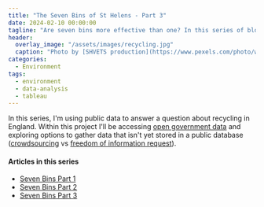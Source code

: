 ```yaml
---
title: "The Seven Bins of St Helens - Part 3"
date: 2024-02-10 00:00:00
tagline: "Are seven bins more effective than one? In this series of blog posts, I explore the answer to this question using public data on recycling rates by local authority in England."
header:
  overlay_image: "/assets/images/recycling.jpg"
  caption: "Photo by [SHVETS production](https://www.pexels.com/photo/woman-selecting-glass-into-plastic-container-7512859/)"
categories:
  - Environment
tags:
  - environment
  - data-analysis
  - tableau
---
```


In this series, I'm using public data to answer a question about recycling in England. Within this project I'll be accessing [open government data](https://www.data.gov.uk) and exploring options to gather data that isn't yet stored in a public database ([crowdsourcing](https://www.clickworker.com/customer-blog/data-crowdsourcing/) vs [freedom of information request](https://www.gov.uk/make-a-freedom-of-information-request/how-to-make-an-foi-request)).

#### Articles in this series

- [Seven Bins Part 1](/_posts/2023-11-03-seven-bins-part-1.md)
- [Seven Bins Part 2](/_posts/2023-11-16-seven-bins-part-2.md)
- [Seven Bins Part 3](/_posts/2024-02-10-seven-bins-part-3.md)
